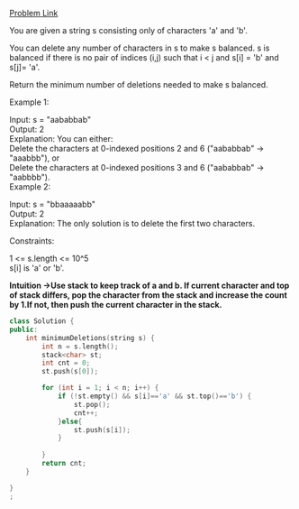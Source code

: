 [Problem Link](https://leetcode.com/problems/minimum-deletions-to-make-string-balanced/description/?envType=daily-question&envId=2024-07-30)<br>

You are given a string s consisting only of characters 'a' and 'b'​​​​.<br>

You can delete any number of characters in s to make s balanced. s is balanced if there is no pair of indices (i,j) such that i < j and s[i] = 'b' and s[j]= 'a'.<br>

Return the minimum number of deletions needed to make s balanced.<br>

 

Example 1:<br>

Input: s = "aababbab"<br>
Output: 2<br>
Explanation: You can either:<br>
Delete the characters at 0-indexed positions 2 and 6 ("aababbab" -> "aaabbb"), or<br>
Delete the characters at 0-indexed positions 3 and 6 ("aababbab" -> "aabbbb").<br>
Example 2:<br>

Input: s = "bbaaaaabb"<br>
Output: 2<br>
Explanation: The only solution is to delete the first two characters.<br>
 

Constraints:<br>

1 <= s.length <= 10^5<br>
s[i] is 'a' or 'b'​​.<br>

__Intuition ->Use stack to keep track of a and b. If current character and top of stack differs, pop the character from the stack and increase the count by 1.If not, then push the current character in the stack.__

```C++
class Solution {
public:
    int minimumDeletions(string s) {
        int n = s.length();
        stack<char> st;
        int cnt = 0;
        st.push(s[0]);

        for (int i = 1; i < n; i++) {
            if (!st.empty() && s[i]=='a' && st.top()=='b') {
                st.pop();
                cnt++;
            }else{
                st.push(s[i]);
            }
            
        }
        return cnt;
    }

}
;
```
